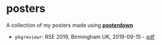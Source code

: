 # posters

<!-- badges: start -->
<!-- badges: end -->

A collection of my posters made using [**posterdown**](https://github.com/brentthorne/posterdown)


- `pkgreviewr`: RSE 2019, Birmingham UK, 2019-09-15 - [pdf](https://github.com/annakrystalli/posters/blob/master/pkgreviewr_rse19.pdf)
